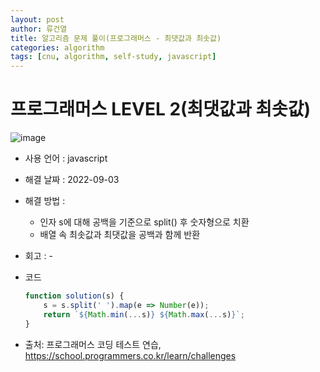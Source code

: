 ```yaml
---
layout: post
author: 류건열
title: 알고리즘 문제 풀이(프로그래머스 - 최댓값과 최솟값)
categories: algorithm
tags: [cnu, algorithm, self-study, javascript]
---
```


# 프로그래머스 LEVEL 2(최댓값과 최솟값)

  ![image](https://user-images.githubusercontent.com/34560965/188265641-29925c50-1093-4cfe-a5ea-fbf2ef580dc7.png)

  - 사용 언어 : javascript

  - 해결 날짜 : 2022-09-03

  - 해결 방법 :

    - 인자 s에 대해 공백을 기준으로 split() 후 숫자형으로 치환
    - 배열 속 최솟값과 최댓값을 공백과 함께 반환

  - 회고 : -

  - 코드

    ```javascript
    function solution(s) {
        s = s.split(' ').map(e => Number(e));
        return `${Math.min(...s)} ${Math.max(...s)}`;
    }
    ```
    
  - 출처: 프로그래머스 코딩 테스트 연습, https://school.programmers.co.kr/learn/challenges
